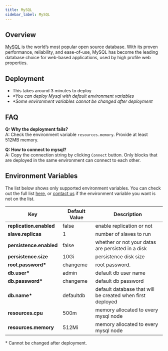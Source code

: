 ```yaml
---
title: MySQL
sidebar_label: MySQL
---
```


## Overview

[MySQL](https://www.mysql.com/) is the world’s most popular open source database. With its proven performance, reliability, and ease-of-use, MySQL has become the leading database choice for web-based applications, used by high profile web properties.

## Deployment

- This takes around 3 minutes to deploy
- *\*You can deploy Mysql with default environment variables*
- *\*Some environment variables cannot be changed after deployment*

## FAQ

**Q: Why the deployment fails?**  
A: Check the environment variable `resources.memory`. Provide at least 512MB memory.

**Q: How to connect to mysql?**  
A: Copy the connection string by clicking `Connect` button. Only blocks that are deployed in the same environment can connect to each other.

## Environment Variables

The list below shows only supported environment variables. You can check out the full list [here](https://github.com/kintohub/kinto-catalog/tree/master/mysql#configuration), or [contact us](https://discord.gg/QVgqWuw) if the environment variable you want is not on the list.

| Key        | Default Value           | Description  |
| ---  | --- | --- |
| **replication.enabled** |  false  | enable replication or not  |
| **slave.replicas** |  1  |  number of slaves to run |
| **persistence.enabled** |  false  | whether or not your datas are persisted in a disk |
| **persistence.size** |  10Gi  |  persistence disk size |
| **root.password\*** |  changeme | root password. |
| **db.user\***     | admin  |  default db user name |
| **db.password\*** |  changeme  |  default db password |
| **db.name\*** |  defaultdb  |  default database that will be created when first deployed |
| **resources.cpu** |  500m  |  memory allocated to every mysql node |
| **resources.memory** |  512Mi  |  memory allocated to every mysql node |

\* Cannot be changed after deployment.
